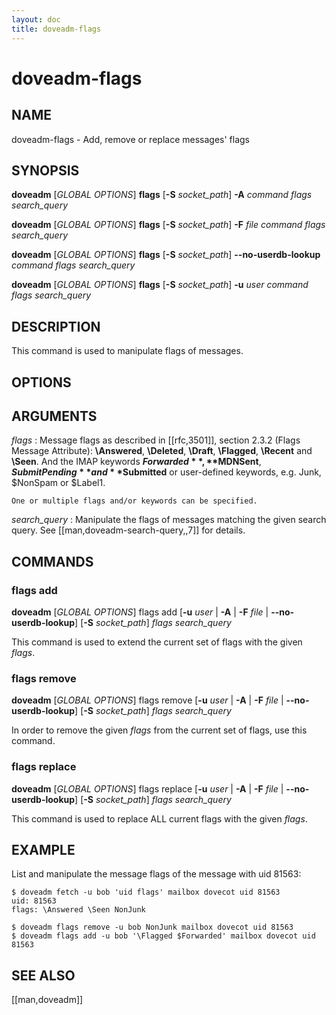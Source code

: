 ```yaml
---
layout: doc
title: doveadm-flags
---
```


# doveadm-flags

## NAME

doveadm-flags - Add, remove or replace messages' flags

## SYNOPSIS

**doveadm** [*GLOBAL OPTIONS*] **flags** [**-S** *socket_path*] **-A** *command flags* *search_query*

**doveadm** [*GLOBAL OPTIONS*] **flags** [**-S** *socket_path*] **-F** *file* *command flags* *search_query*

**doveadm** [*GLOBAL OPTIONS*] **flags** [**-S** *socket_path*] **\-\-no-userdb-lookup** *command flags* *search_query*

**doveadm** [*GLOBAL OPTIONS*] **flags** [**-S** *socket_path*] **-u** *user* *command flags* *search_query*

## DESCRIPTION

This command is used to manipulate flags of messages.

<!-- @include: include/global-options.inc -->

## OPTIONS

<!-- @include: include/option-A.inc -->

<!-- @include: include/option-F-file.inc -->

<!-- @include: include/option-no-userdb-lookup.inc -->

<!-- @include: include/option-S-socket.inc -->

<!-- @include: include/option-u-user.inc -->

## ARGUMENTS

*flags*
:   Message flags as described in [[rfc,3501]], section 2.3.2 (Flags
    Message Attribute): **\\Answered**, **\\Deleted**, **\\Draft**,
    **\\Flagged**, **\\Recent** and **\\Seen**. And the IMAP keywords
    **$Forwarded**, **$MDNSent**, **$SubmitPending** and **$Submitted**
    or user-defined keywords, e.g. Junk, $NonSpam or $Label1.

    One or multiple flags and/or keywords can be specified.

*search_query*
:   Manipulate the flags of messages matching the given search query. See
    [[man,doveadm-search-query,,7]] for details.

## COMMANDS

### flags add

**doveadm** [*GLOBAL OPTIONS*] flags add [**-u** *user* | **-A** | **-F** *file* | **\-\-no-userdb-lookup**] [**-S** *socket_path*] *flags search_query*

This command is used to extend the current set of flags with the given
*flags*.

### flags remove

**doveadm** [*GLOBAL OPTIONS*] flags remove [**-u** *user* | **-A** | **-F** *file* | **\-\-no-userdb-lookup**] [**-S** *socket_path*] *flags search_query*

In order to remove the given *flags* from the current set of flags, use
this command.

### flags replace

**doveadm** [*GLOBAL OPTIONS*] flags replace [**-u** *user* | **-A** | **-F** *file* | **\-\-no-userdb-lookup**] [**-S** *socket_path*] *flags search_query*

This command is used to replace ALL current flags with the given
*flags*.

## EXAMPLE

List and manipulate the message flags of the message with uid 81563:

```console
$ doveadm fetch -u bob 'uid flags' mailbox dovecot uid 81563
uid: 81563
flags: \Answered \Seen NonJunk

$ doveadm flags remove -u bob NonJunk mailbox dovecot uid 81563
$ doveadm flags add -u bob '\Flagged $Forwarded' mailbox dovecot uid 81563
```

<!-- @include: include/reporting-bugs.inc -->

## SEE ALSO

[[man,doveadm]]
